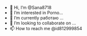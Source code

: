 - 👋 Hi, I’m @Sana8718
- 👀 I’m interested in Porno...
- 🌱 I’m currently работаю ... 
- 💞️ I’m looking to collaborate on ...
- 📫 How to reach me @id812999854

<!---
Sana8718/Sana8718 is a ✨ special ✨ repository because its `README.md` (this file) appears on your GitHub profile.
You can click the Preview link to take a look at your changes.
--->

